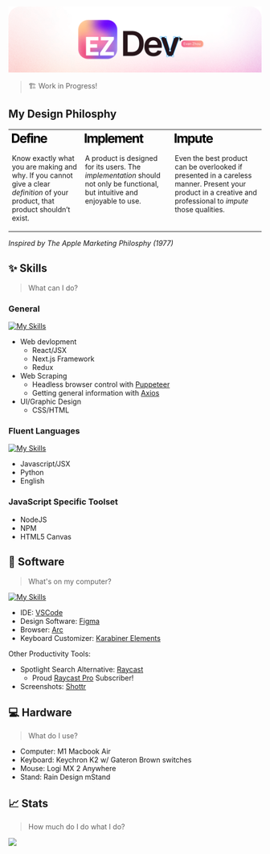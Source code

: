 <img alt="EvanZhouDev Banner" src="./ezDev2024light.png">

> 🏗️ Work in Progress!

## My Design Philosphy

<table>
  <tr>
    <td valign="top">
      <img alt="EvanZhouDev Banner" src="./define.png" height="30" width="auto">
      <p>Know exactly what you are making and why. If you cannot give a clear <i>definition</i> of your product, that product shouldn’t exist.</p>
    </td>
    <td valign="top">
      <img alt="EvanZhouDev Banner" src="./implement.png"  height="30" width="auto">
      <p>A product is designed for its users. The <i>implementation</i> should not only be functional, but intuitive and enjoyable to use.</p>
    </td>
    <td valign="top">
      <img alt="EvanZhouDev Banner" src="./impute.png"  height="30" width="auto">
      <p>Even the best product can be overlooked if presented in a careless manner. Present your product in a creative and professional to <i>impute</i> those qualities.</p>
    </td>
  </tr>
</table>

_Inspired by The Apple Marketing Philosphy (1977)_

## ✨ Skills

> What can I do?

### General

[![My Skills](https://skillicons.dev/icons?i=react,next,redux,css,html)](https://skillicons.dev)

- Web devlopment
  - React/JSX
  - Next.js Framework
  - Redux
- Web Scraping
  - Headless browser control with [Puppeteer](https://pptr.dev/)
  - Getting general information with [Axios](https://axios-http.com/)
- UI/Graphic Design
  - CSS/HTML

### Fluent Languages

[![My Skills](https://skillicons.dev/icons?i=js,react,python)](https://skillicons.dev)

- Javascript/JSX
- Python
- English

### JavaScript Specific Toolset

- NodeJS
- NPM
- HTML5 Canvas

## 👾 Software

> What's on my computer?

[![My Skills](https://skillicons.dev/icons?i=figma,vscode)](https://skillicons.dev)

- IDE: [VSCode](https://code.visualstudio.com/)
- Design Software: [Figma](https://figma.com)
- Browser: [Arc](https://arc.net/)
- Keyboard Customizer: [Karabiner Elements](https://karabiner-elements.pqrs.org/)

Other Productivity Tools:

- Spotlight Search Alternative: [Raycast](https://www.raycast.com/)
  - Proud [Raycast Pro](https://www.raycast.com/pro) Subscriber!
- Screenshots: [Shottr](https://shottr.cc/)

## 💻 Hardware

> What do I use?

- Computer: M1 Macbook Air
- Keyboard: Keychron K2 w/ Gateron Brown switches
- Mouse: Logi MX 2 Anywhere
- Stand: Rain Design mStand

## 📈 Stats

> How much do I do what I do?

![](http://github-profile-summary-cards.vercel.app/api/cards/profile-details?username=EvanZhouDev&theme=github)
